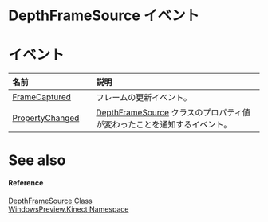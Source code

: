 DepthFrameSource イベント  
=======================  

<span id="publiceventsSection"></span>

イベント
======  

<table>
<colgroup>
<col width="30%" />
<col width="60%" />
</colgroup>
<thead>
<tr class="header">
<th align="left">名前</th>
<th align="left">説明</th>
</tr>
</thead>
<tbody>
<tr class="odd">
<td align="left"><a href="DepthFrameSource_Class/Events/FrameCaptured_Event.md">FrameCaptured</a></td>
<td align="left">フレームの更新イベント。</td>
</tr>
<tr class="even">
<td align="left"><a href="DepthFrameSource_Class/Events/PropertyChanged_Event.md">PropertyChanged</a></td>
<td align="left"><a href="">DepthFrameSource</a> クラスのプロパティ値が変わったことを通知するイベント。</td>
</tr>
</tbody>
</table>

<span id="ID4EI"></span>

See also  
========  

<span id="ID4EK"></span>
#### Reference  

[DepthFrameSource Class](../DepthFrameSource_Class.md)  
 [WindowsPreview.Kinect Namespace](../../Kinect.md)  



<!--Please do not edit the data in the comment block below.-->
<!--
TOCTitle : DepthFrameSource Events
RLTitle : DepthFrameSource Events
KeywordK : DepthFrameSource class, events
KeywordA : Events.T:WindowsPreview.Kinect.DepthFrameSource
AssetID : Events.T:WindowsPreview.Kinect.DepthFrameSource
Locale : en-us
CommunityContent : 1
TargetOS : Windows
TopicType : kbSyntax
DocSet : K4Wv2
ProjType : K4Wv2Proj
Technology : Kinect for Windows
Product : Kinect for Windows SDK v2
productversion : 20
-->

